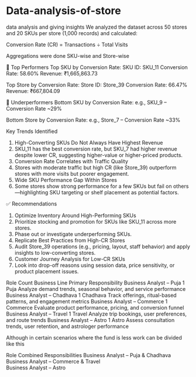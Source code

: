 # Data-analysis-of-store
data analysis and giving insights
We analyzed the dataset across 50 stores and 20 SKUs per store (1,000 records) and calculated:

Conversion Rate (CR) = Transactions ÷ Total Visits

Aggregations were done SKU-wise and Store-wise

🔹 Top Performers
Top SKU by Conversion Rate:
SKU ID: SKU_11   Conversion Rate: 58.60%  Revenue: ₹1,665,863.73

Top Store by Conversion Rate:
Store ID: Store_39  Conversion Rate: 66.47%  Revenue: ₹667,804.09

🔹 Underperformers
Bottom SKU by Conversion Rate:
e.g., SKU_9 – Conversion Rate ~29%

Bottom Store by Conversion Rate:
e.g., Store_7 – Conversion Rate ~33%

Key Trends Identified

1. High-Converting SKUs Do Not Always Have Highest Revenue
2. SKU_11 has the best conversion rate, but SKU_7 had higher revenue despite lower CR, suggesting higher-value or higher-priced products.
3. Conversion Rate Correlates with Traffic Quality
4. Stores with moderate traffic but high CR (like Store_39) outperform stores with more visits but poorer engagement.
5. Wide SKU Performance Gap Within Stores
6. Some stores show strong performance for a few SKUs but fail on others—highlighting SKU targeting or shelf placement as potential factors.

✅ Recommendations

1. Optimize Inventory Around High-Performing SKUs
2. Prioritize stocking and promotion for SKUs like SKU_11 across more stores.
3. Phase out or investigate underperforming SKUs.
4. Replicate Best Practices from High-CR Stores
5. Audit Store_39 operations (e.g., pricing, layout, staff behavior) and apply insights to low-converting stores.
6. Customer Journey Analysis for Low-CR SKUs
7. Look into drop-off reasons using session data, price sensitivity, or product placement issues.



Role	Count	Business Line	Primary Responsibility
Business Analyst – Puja	1	Puja	Analyze demand trends, seasonal behavior, and service performance
Business Analyst – Chadhava	1	Chadhava	Track offerings, ritual-based patterns, and engagement metrics
Business Analyst – Commerce	1	Commerce	Evaluate product performance, pricing, and conversion funnel
Business Analyst – Travel	1	Travel	Analyze trip bookings, user preferences, and route trends
Business Analyst – Astro	1	Astro	Assess consultation trends, user retention, and astrologer performance


Although in certain scenarios where the fund is less work can be divided like this


Role	Combined Responsibilities
Business Analyst – Puja & Chadhava	
Business Analyst – Commerce & Travel	
Business Analyst – Astro	



